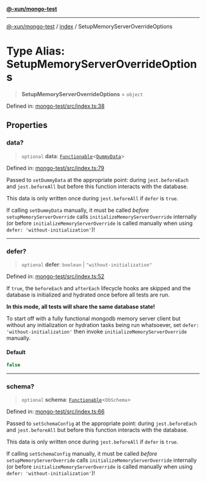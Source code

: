 [**@-xun/mongo-test**](../../README.md)

***

[@-xun/mongo-test](../../README.md) / [index](../README.md) / SetupMemoryServerOverrideOptions

# Type Alias: SetupMemoryServerOverrideOptions

> **SetupMemoryServerOverrideOptions** = `object`

Defined in: [mongo-test/src/index.ts:38](https://github.com/Xunnamius/mongo-utils/blob/2dfe9a5821aec455c625ca725941516da4c8d29f/packages/mongo-test/src/index.ts#L38)

## Properties

### data?

> `optional` **data**: [`Functionable`](Functionable.md)\<[`DummyData`](DummyData.md)\>

Defined in: [mongo-test/src/index.ts:79](https://github.com/Xunnamius/mongo-utils/blob/2dfe9a5821aec455c625ca725941516da4c8d29f/packages/mongo-test/src/index.ts#L79)

Passed to `setDummyData` at the appropriate point: during `jest.beforeEach`
and `jest.beforeAll` but before this function interacts with the database.

This data is only written once during `jest.beforeAll` if `defer` is
`true`.

If calling `setDummyData` manually, it must be called _before_
`setupMemoryServerOverride` calls `initializeMemoryServerOverride`
internally (or before `initializeMemoryServerOverride` is called manually
when using `defer: 'without-initialization'`)!

***

### defer?

> `optional` **defer**: `boolean` \| `"without-initialization"`

Defined in: [mongo-test/src/index.ts:52](https://github.com/Xunnamius/mongo-utils/blob/2dfe9a5821aec455c625ca725941516da4c8d29f/packages/mongo-test/src/index.ts#L52)

If `true`, the `beforeEach` and `afterEach` lifecycle hooks are skipped and
the database is initialized and hydrated once before all tests are run.

**In this mode, all tests will share the same database state!**

To start off with a fully functional mongodb memory server client but
without any initialization or hydration tasks being run whatsoever, set
`defer: 'without-initialization'` then invoke
`initializeMemoryServerOverride` manually.

#### Default

```ts
false
```

***

### schema?

> `optional` **schema**: [`Functionable`](Functionable.md)\<`DbSchema`\>

Defined in: [mongo-test/src/index.ts:66](https://github.com/Xunnamius/mongo-utils/blob/2dfe9a5821aec455c625ca725941516da4c8d29f/packages/mongo-test/src/index.ts#L66)

Passed to `setSchemaConfig` at the appropriate point: during
`jest.beforeEach` and `jest.beforeAll` but before this function interacts
with the database.

This data is only written once during `jest.beforeAll` if `defer` is
`true`.

If calling `setSchemaConfig` manually, it must be called _before_
`setupMemoryServerOverride` calls `initializeMemoryServerOverride`
internally (or before `initializeMemoryServerOverride` is called manually
when using `defer: 'without-initialization'`)!
